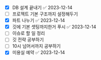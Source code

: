 - [x] DB 설계 끝내기 ✅ 2023-12-14
- [ ] 프로젝트 기본 구조까지 설정해두기
- [x] 파트 나누기 ✅ 2023-12-14
- [x] 깃에 기본 셋팅까지한거 푸시 ✅ 2023-12-14
- [ ] 이슈로 할 일 정리
- [ ] 깃 전략 공부하기
- [ ] 10시 넘어서까지 공부하기
- [x] 미용실 예약 ✅ 2023-12-14